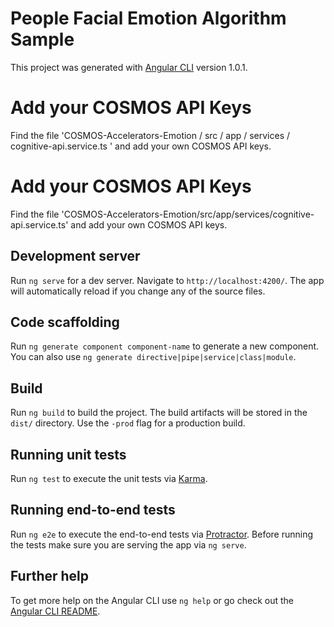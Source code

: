 # People Facial Emotion Algorithm Sample

This project was generated with [Angular CLI](https://github.com/angular/angular-cli) version 1.0.1.

# Add your COSMOS API Keys
Find the file 'COSMOS-Accelerators-Emotion / src / app / services / cognitive-api.service.ts ' and add your own COSMOS API keys.

# Add your COSMOS API Keys
Find the file 'COSMOS-Accelerators-Emotion/src/app/services/cognitive-api.service.ts' and add your own COSMOS API keys.

## Development server

Run `ng serve` for a dev server. Navigate to `http://localhost:4200/`. The app will automatically reload if you change any of the source files.

## Code scaffolding

Run `ng generate component component-name` to generate a new component. You can also use `ng generate directive|pipe|service|class|module`.

## Build

Run `ng build` to build the project. The build artifacts will be stored in the `dist/` directory. Use the `-prod` flag for a production build.

## Running unit tests

Run `ng test` to execute the unit tests via [Karma](https://karma-runner.github.io).

## Running end-to-end tests

Run `ng e2e` to execute the end-to-end tests via [Protractor](http://www.protractortest.org/).
Before running the tests make sure you are serving the app via `ng serve`.

## Further help

To get more help on the Angular CLI use `ng help` or go check out the [Angular CLI README](https://github.com/angular/angular-cli/blob/master/README.md).
